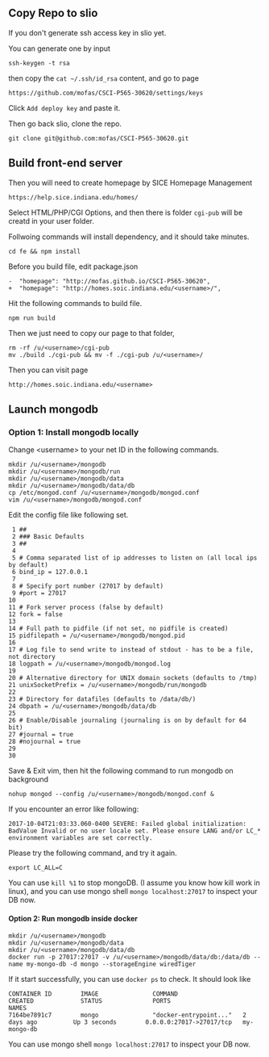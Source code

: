 

## Copy Repo to slio

If you don't generate ssh access key in slio yet.

You can generate one by input

```
ssh-keygen -t rsa
```

then copy the `cat ~/.ssh/id_rsa` content, and go to page

```
https://github.com/mofas/CSCI-P565-30620/settings/keys
```

Click `Add deploy key` and paste it.


Then go back slio, clone the repo.

```
git clone git@github.com:mofas/CSCI-P565-30620.git
```


## Build front-end server

Then you will need to create homepage by SICE Homepage Management

```
https://help.sice.indiana.edu/homes/
```

Select HTML/PHP/CGI Options, and then there is folder `cgi-pub` will be creatd in your user folder.


Follwoing commands will install dependency, and it should take minutes.

```
cd fe && npm install
```

Before you build file, edit package.json

```git
-  "homepage": "http://mofas.github.io/CSCI-P565-30620",
+  "homepage": "http://homes.soic.indiana.edu/<username>/",
```


Hit the following commands to build file.

```
npm run build
```

Then we just need to copy our page to that folder,
```
rm -rf /u/<username>/cgi-pub
mv ./build ./cgi-pub && mv -f ./cgi-pub /u/<username>/
```

Then you can visit page

```
http://homes.soic.indiana.edu/<username>
```


## Launch mongodb



### Option 1: Install mongodb locally

Change \<username\> to your net ID in the following commands.

```
mkdir /u/<username>/mongodb
mkdir /u/<username>/mongodb/run
mkdir /u/<username>/mongodb/data
mkdir /u/<username>/mongodb/data/db
cp /etc/mongod.conf /u/<username>/mongodb/mongod.conf
vim /u/<username>/mongodb/mongod.conf
```

Edit the config file like following set.

```
 1 ##
 2 ### Basic Defaults
 3 ##
 4
 5 # Comma separated list of ip addresses to listen on (all local ips by default)
 6 bind_ip = 127.0.0.1
 7
 8 # Specify port number (27017 by default)
 9 #port = 27017
10
11 # Fork server process (false by default)
12 fork = false
13
14 # Full path to pidfile (if not set, no pidfile is created)
15 pidfilepath = /u/<username>/mongodb/mongod.pid
16
17 # Log file to send write to instead of stdout - has to be a file, not directory
18 logpath = /u/<username>/mongodb/mongod.log
19
20 # Alternative directory for UNIX domain sockets (defaults to /tmp)
21 unixSocketPrefix = /u/<username>/mongodb/run/mongodb
22
23 # Directory for datafiles (defaults to /data/db/)
24 dbpath = /u/<username>/mongodb/data/db
25
26 # Enable/Disable journaling (journaling is on by default for 64 bit)
27 #journal = true
28 #nojournal = true
29
30
```

Save & Exit vim, then hit the following command to run mongodb on background
```
nohup mongod --config /u/<username>/mongodb/mongod.conf &
```

If you encounter an error like following:
```
2017-10-04T21:03:33.060-0400 SEVERE: Failed global initialization: BadValue Invalid or no user locale set. Please ensure LANG and/or LC_* environment variables are set correctly.
```

Please try the following command, and try it again.
```
export LC_ALL=C
```

You can use `kill %1` to stop mongoDB. (I assume you know how kill work in linux), and you can use mongo shell `mongo localhost:27017` to inspect your DB now.


#### Option 2: Run mongodb inside docker


```
mkdir /u/<username>/mongodb
mkdir /u/<username>/mongodb/data
mkdir /u/<username>/mongodb/data/db
docker run -p 27017:27017 -v /u/<username>/mongodb/data/db:/data/db --name my-mongo-db -d mongo --storageEngine wiredTiger
```

If it start successfully, you can use `docker ps` to check.
It should look like

```
CONTAINER ID        IMAGE               COMMAND                  CREATED             STATUS              PORTS                      NAMES
7164be7891c7        mongo               "docker-entrypoint..."   2 days ago          Up 3 seconds        0.0.0.0:27017->27017/tcp   my-mongo-db
```

You can use mongo shell `mongo localhost:27017` to inspect your DB now.
